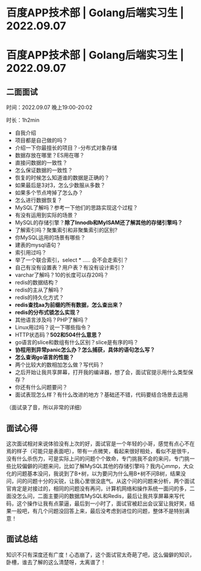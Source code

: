 # 百度APP技术部 | Golang后端实习生 | 2022.09.07


# 百度APP技术部 | Golang后端实习生 | 2022.09.07

## 二面面试

时间：2022.09.07 晚上19:00-20:02

时长：1h2min

- 自我介绍
- 项目都是自己做的吗？
- 介绍一下你最擅长的项目？-分布式对象存储
- 数据存放在哪里？ES用在哪？
- 直接问数据的一致性？
- 怎么保证数据的一致性？
- 恢复的时候怎么知道谁的数据是正确的？
- 如果最后是3对3，怎么少数服从多数？ 
- 如果多个节点垮掉了怎么办？
- 怎么进行数据恢复？
- MySQL了解吗？参考一下他们的思路实现这个过程？
- 有没有运用到实际的场景？
- MySQL的存储引擎？**除了Innodb和MyISAM还了解其他的存储引擎吗？**
- 了解索引吗？聚集索引和非聚集索引的区别?
- 你MySQL运用的场景有哪些？
- 建表的mysql语句？
- 索引用过吗？
- 举了一个联合索引，select * ..... 会不会走索引？
- 自己有没有设置表？用户表？有没有设计索引？
- varchar了解吗？10的长度可以存20吗？
- redis的数据结构？
- redis的主从了解吗？
- redis的持久化方式？
- **redis查找aa为前缀的所有数据，怎么查出来？**
- **redis的分布式锁怎么实现？**
- 其他语言涉及吗？PHP了解吗？
- Linux用过吗？说一下哪些指令？
- HTTP状态码？**502和504什么意思？**
- go语言的slice和数组有什么区别？slice是有序的吗？
- **协程用到异常panic怎么办？怎么捕获，具体的语句怎么写？**
- **怎么查询go语言的性能？**
- 两个比较大的数相加怎么做？写代码？
- 之后开始让我共享屏幕，打开我的编译器，想了会，面试官提示用什么类型保存？
- 你还有什么问题要问？
- 面试表现怎么样？有什么改进的地方？基础还不错，代码要结合场景去运用

（面试录了音，所以非常的详细）

## 面试心得

这次面试相对来说体验没有上次的好，面试官是一个年轻的小哥，感觉有点心不在焉的样子（可能只是表面吧），带有一点微笑，看起来很好相处，看似不是很牛，没有什么杀伤力，可是实际上问的问题个个致命，专门挑我不会的来问，专门挑一些比较偏僻的问题来问，比如了解MySQL其他的存储引擎吗？我内心mmp，大众化的问题基本没问，我说到了B+树，以为要问为什么用B+树不问B树，结果没问，问的问题十分的尖锐，让我心里很没底气。从这个问的问题来分析，两个面试官肯定是对接过的，相同的问题没有再问，计算机网络和操作系统一面问的多，二面没怎么问，二面主要问的数据库MySQL和Redis，最后让我共享屏幕来写代码，这个操作让我有点蒙逼，最后到一小时了，面试官被赶出会议室让我好笑，结果一般吧，有几个问题没回答上来，最后没考虑到进位的问题，整体不是特别满意！

## 面试总结

知识不只有深度还有广度！心态崩了，这个面试官太奇葩了吧，这么偏僻的知识，卧槽，谁去了解的这么清楚呀，太离谱了！

